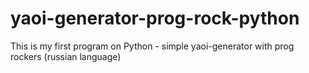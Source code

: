 # yaoi-generator-prog-rock-python
This is my first program on Python - simple yaoi-generator with prog rockers (russian language)
